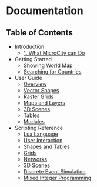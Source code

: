 # Documentation

## Table of Contents
- Introduction
  - [1. What MicroCity can Do](1.what_microcity_can_do.md)
- Getting Started
  - [Showing World Map](showing_world_map.md)
  - [Searching for Countries](searching_for_countries.md)
- User Guide
  - [Overview](overview.md)
  - [Vector Shapes](vector_shapes.md)
  - [Raster Grids](raster_grids.md)
  - [Maps and Layers](maps_and_layers.md)
  - [3D Scenes](3d_scene.md)
  - [Tables](tables.md)
  - [Modules](modules.md)
- Scripting Reference
  - [Lua Language](lua_language.md)
  - [User Interaction](user_interaction.md)
  - [Shapes and Tables](shapes_and_tables.md)
  - [Grids](function_grids.md)
  - [Networks](funcction_network.md)
  - [3D Scenes](function_3d_scene.md)
  - [Discrete Event Simulation](discrete_event_simulation.md)
  - [Mixed Integer Programming](mixed_integer_programming.md)
